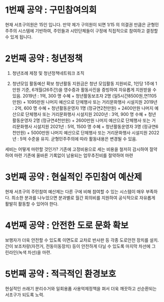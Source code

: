 # 1번째 공약 : 구민참여의회
 현재 서초구의원은 15인 입니다. 만약 제가 구의원이 되면 1/15 의 의결권 만큼은 균형민주주의 시스템에 기반하여, 주민들과 시민단체들이 구정에 직접적으로 참여하고 결정할 수 있게 됩니다.

# 2번째 공약 : 청년정책
 1. 청년조례 제정 및 청년정책네트워크 조직
  
 2. 청년모임 활동예산 확보
 청년활동 지원금은 청년 모임활동 지원비로, 1인당 1주에 1만원 기준, 6개월(26주간)을 영수증과 활동사진을 증빙하여 자유롭게 지원받을 수 있음.
 2019년 : 1억, 300 명 수혜 + 청년활동보조자 2명 (일5시간8500원,연1105만원) + 1095만원 나머지 예산으로 단체행사 또는 거리문화행사 시설지원
 2019년 : 2억, 600 명 수혜 + 청년활동운영자 1명 (정규연2천만원) + 2400만원 나머지 예산으로 단체행사 또는 거리문화행사 시설지원
 2020년 : 3억, 900 명 수혜 + 청년활동운영자 2명 (정규연4천만원) + 2600만원 나머지 예산으로 단체행사 또는 거리문화행사 시설지원
 2021년 : 5억, 1500 명 수혜 + 청년활동운영자 3명 (정규연6천만원) + 5000만원 나머지 예산으로 단체행사 또는 거리문화행사 시설지원
 2022년 : 5억 수준을 유지. 균형민주주의에 따라 활동내용은 변경될 수 있음.

 세비는 어떻게 마련할 것인가?
  기존에 고정비용으로 세는 비용을 철저히 감시하여 절약하여 마련
  기존에 올바른 기록없이 남용되는 업무추진비를 절약하여 마련

# 3번째 공약 : 현실적인 주민참여 예산제
 현재 서초구의 주민참여 예산제는 다른 구에 비해 참여할 수 있는 시스템이 매우 부족하다.
 최소한 분과를 나누었으면 분과별로 월간 회의비를 지원하여 공식적으로 자유롭게 활발히 활동할 수 있어야 한다.

# 4번째 공약 : 안전한 도로 문화 확보
 보행자가 더욱 안전할 수 있도록 이면도로 교차로 반사판 등 각종 도로안전 장치를 설치.
 간이 보조차량(자전거, 전동이동장치) 등이 안전하게 다닐 수 있도록 마지막 차선에 그린라인(녹색 차선)을 마련.

# 5번째 공약 : 적극적인 환경보호
 현실적인 쓰래기 분리수거와 일회용품 사용억제정책을 펴서 더욱 깨끗하고 선순환되는 서초구가 되도록 노력.